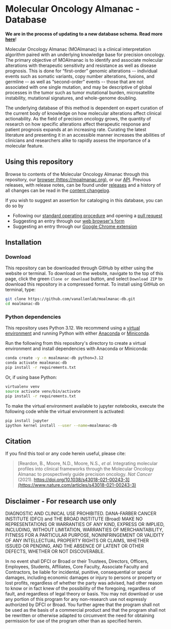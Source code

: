 # Molecular Oncology Almanac - Database
**We are in the process of updating to a new database schema. Read more [here](/docs/referenced-schema-draft-about.md)**!

Molecular Oncology Almanac (MOAlmanac) is a clinical interpretation algorithm paired with an underlying knowledge base for precision oncology. The primary objective of MOAlmanac is to identify and associate molecular alterations with therapeutic sensitivity and resistance as well as disease prognosis. This is done for “first-order” genomic alterations -- individual events such as somatic variants, copy number alterations, fusions, and germline -- as well as “second-order” events -- those that are not associated with one single mutation, and may be descriptive of global processes in the tumor such as tumor mutational burden, microsatellite instability, mutational signatures, and whole-genome doubling.

The underlying database of this method is dependent on expert curation of the current body of knowledge on how molecular alterations affect clinical actionability. As the field of precision oncology grows, the quantity of research on how specific alterations affect therapeutic response and patient prognosis expands at an increasing rate. Curating the latest literature and presenting it in an accessible manner increases the abilities of clinicians and researchers alike to rapidly assess the importance of a molecular feature.

## Using this repository
Browse to contents of the Molecular Oncology Almanac through this repository, our [browser (https://moalmanac.org)](https://moalmanac.org), or our [API](https://app.swaggerhub.com/apis-docs/vanallenlab/almanac-browser). Previous releases, with release notes, can be found under [releases](https://github.com/vanallenlab/moalmanac-db/releases) and a history of all changes can be read in the [content changelog](docs/CHANGELOG.md).

If you wish to suggest an assertion for cataloging in this database, you can do so by
- Following our [standard operating procedure](/docs/sop.md) and opening a [pull request](https://docs.github.com/en/free-pro-team@latest/github/collaborating-with-issues-and-pull-requests/about-pull-requests)
- Suggesting an entry through our [web browser's form](https://moalmanac.org/add)
- Suggesting an entry through our [Google Chrome extension](https://chrome.google.com/webstore/detail/molecular-oncology-almana/jliaipolchffpaccagodphgjpfdpcbcm)

## Installation
### Download
This repository can be downloaded through GitHub by either using the website or terminal. To download on the website, navigate to the top of this page, click the green `Clone or download` button, and select `Download ZIP` to download this repository in a compressed format. To install using GitHub on terminal, type:

```bash
git clone https://github.com/vanallenlab/moalmanac-db.git
cd moalmanac-db
```

### Python dependencies
This repository uses Python 3.12. We recommend using a [virtual environment](https://docs.python.org/3/tutorial/venv.html) and running Python with either [Anaconda](https://www.anaconda.com/download/) or [Miniconda](https://conda.io/miniconda.html). 

Run the following from this repository's directory to create a virtual environment and install dependencies with Anaconda or Miniconda:
```bash
conda create -y -n moalmanac-db python=3.12
conda activate moalmanac-db
pip install -r requirements.txt
```

Or, if using base Python: 
```bash
virtualenv venv
source activate venv/bin/activate
pip install -r requirements.txt
```

To make the virtual environment available to jupyter notebooks, execute the following code while the virtual environment is activated:
```bash
pip install jupyter
ipython kernel install --user --name=moalmanac-db
```

## Citation
If you find this tool or any code herein useful, please cite:  
> [Reardon, B., Moore, N.D., Moore, N.S., *et al*. Integrating molecular profiles into clinical frameworks through the Molecular Oncology Almanac to prospectively guide precision oncology. *Nat Cancer* (2021). https://doi.org/10.1038/s43018-021-00243-3](https://www.nature.com/articles/s43018-021-00243-3)

## Disclaimer - For research use only
DIAGNOSTIC AND CLINICAL USE PROHIBITED. DANA-FARBER CANCER INSTITUTE (DFCI) and THE BROAD INSTITUTE (Broad) MAKE NO REPRESENTATIONS OR WARRANTIES OF ANY KIND, EXPRESS OR IMPLIED, INCLUDING, WITHOUT LIMITATION, WARRANTIES OF MERCHANTABILITY, FITNESS FOR A PARTICULAR PURPOSE, NONINFRINGEMENT OR VALIDITY OF ANY INTELLECTUAL PROPERTY RIGHTS OR CLAIMS, WHETHER ISSUED OR PENDING, AND THE ABSENCE OF LATENT OR OTHER DEFECTS, WHETHER OR NOT DISCOVERABLE.

In no event shall DFCI or Broad or their Trustees, Directors, Officers, Employees, Students, Affiliates, Core Faculty, Associate Faculty and Contractors, be liable for incidental, punitive, consequential or special damages, including economic damages or injury to persons or property or lost profits, regardless of whether the party was advised, had other reason to know or in fact knew of the possibility of the foregoing, regardless of fault, and regardless of legal theory or basis. You may not download or use any portion of this program for any non-research use not expressly authorized by DFCI or Broad. You further agree that the program shall not be used as the basis of a commercial product and that the program shall not be rewritten or otherwise adapted to circumvent the need for obtaining permission for use of the program other than as specified herein.
